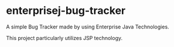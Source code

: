 # enterprisej-bug-tracker
A simple Bug Tracker made by using Enterprise Java Technologies.

This project particularly utilizes JSP technology.
